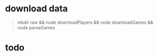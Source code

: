 # download data

> mkdir raw && node downloadPlayers && node downloadGames && node parseGames

# todo

